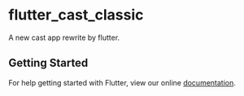 # flutter_cast_classic

A new cast app rewrite by flutter.

## Getting Started

For help getting started with Flutter, view our online
[documentation](https://flutter.io/).
